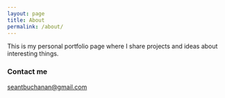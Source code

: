 ```yaml
---
layout: page
title: About
permalink: /about/
---
```


This is my personal portfolio page where I share projects and ideas about interesting things.

### Contact me

[seantbuchanan@gmail.com](mailto:seantbuchanan@gmail.com)
